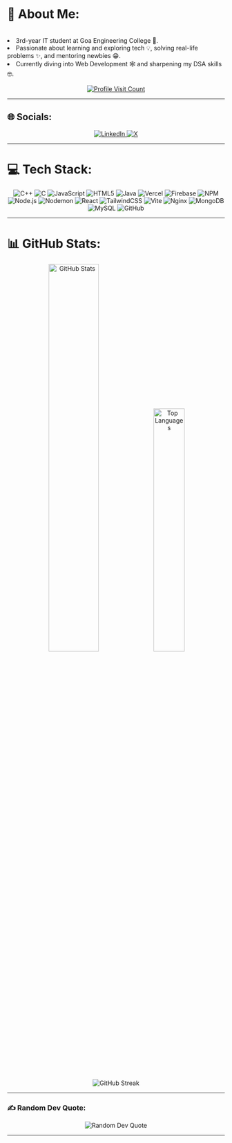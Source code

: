 # 💫 About Me:
<br>

<div align="left">
    <li>3rd-year IT student at Goa Engineering College 🏢.</li>
    <li>Passionate about learning and exploring tech 💡, solving real-life problems ✨, and mentoring newbies 😁.</li>
    <li>Currently diving into Web Development 🕸️ and sharpening my DSA skills 🤓.</li>
</div>

<br>

<div align="center">
    <a href="https://visitcount.itsvg.in">
        <img src="https://komarev.com/ghpvc/?username=Sidnaik04&color=blue&style=for-the-badge" alt="Profile Visit Count">
    </a>
</div>

---

## 🌐 Socials:
<div align="center">
    <a href="https://linkedin.com/in/sidhant-naik-887690256">
        <img src="https://img.shields.io/badge/LinkedIn-%230077B5.svg?style=for-the-badge&logo=linkedin&logoColor=white" alt="LinkedIn">
    </a>
    <a href="https://x.com/De_AnoN04">
        <img src="https://img.shields.io/badge/X-black.svg?style=for-the-badge&logo=X&logoColor=white" alt="X">
    </a>
</div>

---

# 💻 Tech Stack:

<div align="center">
    <img src="https://img.shields.io/badge/c++-%2300599C.svg?style=for-the-badge&logo=c%2B%2B&logoColor=white" alt="C++">
    <img src="https://img.shields.io/badge/c-%2300599C.svg?style=for-the-badge&logo=c&logoColor=white" alt="C">
    <img src="https://img.shields.io/badge/javascript-%23323330.svg?style=for-the-badge&logo=javascript&logoColor=%23F7DF1E" alt="JavaScript">
    <img src="https://img.shields.io/badge/html5-%23E34F26.svg?style=for-the-badge&logo=html5&logoColor=white" alt="HTML5">
    <img src="https://img.shields.io/badge/java-%23ED8B00.svg?style=for-the-badge&logo=openjdk&logoColor=white" alt="Java">
    <img src="https://img.shields.io/badge/vercel-%23000000.svg?style=for-the-badge&logo=vercel&logoColor=white" alt="Vercel">
    <img src="https://img.shields.io/badge/firebase-%23039BE5.svg?style=for-the-badge&logo=firebase" alt="Firebase">
    <img src="https://img.shields.io/badge/NPM-%23CB3837.svg?style=for-the-badge&logo=npm&logoColor=white" alt="NPM">
    <img src="https://img.shields.io/badge/node.js-6DA55F?style=for-the-badge&logo=node.js&logoColor=white" alt="Node.js">
    <img src="https://img.shields.io/badge/NODEMON-%23323330.svg?style=for-the-badge&logo=nodemon&logoColor=%BBDEAD" alt="Nodemon">
    <img src="https://img.shields.io/badge/react-%2320232a.svg?style=for-the-badge&logo=react&logoColor=%2361DAFB" alt="React">
    <img src="https://img.shields.io/badge/tailwindcss-%2338B2AC.svg?style=for-the-badge&logo=tailwind-css&logoColor=white" alt="TailwindCSS">
    <img src="https://img.shields.io/badge/vite-%23646CFF.svg?style=for-the-badge&logo=vite&logoColor=white" alt="Vite">
    <img src="https://img.shields.io/badge/nginx-%23009639.svg?style=for-the-badge&logo=nginx&logoColor=white" alt="Nginx">
    <img src="https://img.shields.io/badge/MongoDB-%234ea94b.svg?style=for-the-badge&logo=mongodb&logoColor=white" alt="MongoDB">
    <img src="https://img.shields.io/badge/mysql-4479A1.svg?style=for-the-badge&logo=mysql&logoColor=white" alt="MySQL">
    <img src="https://img.shields.io/badge/github-%23121011.svg?style=for-the-badge&logo=github&logoColor=white" alt="GitHub">
</div>

---

# 📊 GitHub Stats:

<div align="center">
    <div align="center">
    <img src="https://github-readme-stats.vercel.app/api?username=Sidnaik04&theme=radical&hide_border=false&include_all_commits=true&count_private=false" alt="GitHub Stats" width="48%">
    <img src="https://github-readme-stats.vercel.app/api/top-langs/?username=Sidnaik04&theme=radical&hide_border=false&include_all_commits=true&count_private=false&layout=compact" alt="Top Languages" width="38%">
</div>
    <br/>
    <img src="https://github-readme-streak-stats.herokuapp.com/?user=Sidnaik04&theme=radical&hide_border=false" alt="GitHub Streak">
</div>

---

### ✍️ Random Dev Quote:

<div align="center">
    <img src="https://quotes-github-readme.vercel.app/api?type=vetical&theme=radical" alt="Random Dev Quote">
</div>

---


<!---
Sidnaik04/Sidnaik04 is a ✨ special ✨ repository because its `README.md` (this file) appears on your GitHub profile.
You can click the Preview link to take a look at your changes.
--->
